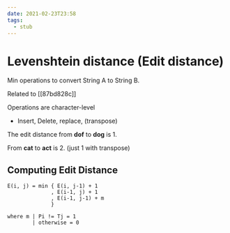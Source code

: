 ```yaml
---
date: 2021-02-23T23:58
tags: 
  - stub
---
```


# Levenshtein distance (Edit distance)

Min operations to convert String A to String B.

Related to [[87bd828c]] 

Operations are character-level
- Insert, Delete, replace, (transpose)

The edit distance from **dof** to **dog** is 1.

From **cat** to **act** is 2. (just 1 with transpose)

## Computing Edit Distance

```
E(i, j) = min { E(i, j-1) + 1
              , E(i-1, j) + 1
              , E(i-1, j-1) + m
              }

where m | Pi != Tj = 1
        | otherwise = 0
```
